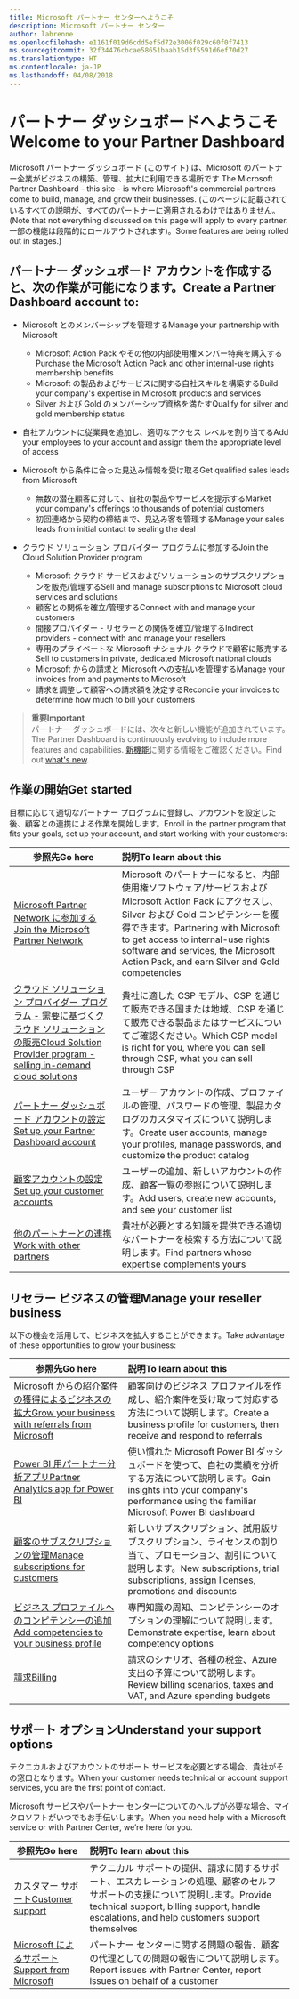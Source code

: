 ```yaml
---
title: Microsoft パートナー センターへようこそ
description: Microsoft パートナー センター
author: labrenne
ms.openlocfilehash: e1161f019d6cdd5ef5d72e3006f029c60f0f7413
ms.sourcegitcommit: 32f34476cbcae58651baab15d3f5591d6ef70d27
ms.translationtype: HT
ms.contentlocale: ja-JP
ms.lasthandoff: 04/08/2018
---
```

# <a name="welcome-to-your-partner-dashboard"></a><span data-ttu-id="cf72f-103">パートナー ダッシュボードへようこそ</span><span class="sxs-lookup"><span data-stu-id="cf72f-103">Welcome to your Partner Dashboard</span></span>

<span data-ttu-id="cf72f-104">Microsoft パートナー ダッシュボード (このサイト) は、Microsoft のパートナー企業がビジネスの構築、管理、拡大に利用できる場所です </span><span class="sxs-lookup"><span data-stu-id="cf72f-104">The Microsoft Partner Dashboard - this site - is where Microsoft's commercial partners come to build, manage, and grow their businesses.</span></span> <span data-ttu-id="cf72f-105">(このページに記載されているすべての説明が、すべてのパートナーに適用されるわけではありません。</span><span class="sxs-lookup"><span data-stu-id="cf72f-105">(Note that not everything discussed on this page will apply to every partner.</span></span> <span data-ttu-id="cf72f-106">一部の機能は段階的にロールアウトされます)。</span><span class="sxs-lookup"><span data-stu-id="cf72f-106">Some features are being rolled out in stages.)</span></span>

## <a name="create-a-partner-dashboard-account-to"></a><span data-ttu-id="cf72f-107">パートナー ダッシュボード アカウントを作成すると、次の作業が可能になります。</span><span class="sxs-lookup"><span data-stu-id="cf72f-107">Create a Partner Dashboard account to:</span></span>

-   <span data-ttu-id="cf72f-108">Microsoft とのメンバーシップを管理する</span><span class="sxs-lookup"><span data-stu-id="cf72f-108">Manage your partnership with Microsoft</span></span>
    -   <span data-ttu-id="cf72f-109">Microsoft Action Pack やその他の内部使用権メンバー特典を購入する</span><span class="sxs-lookup"><span data-stu-id="cf72f-109">Purchase the Microsoft Action Pack and other internal-use rights membership benefits</span></span> 
    -   <span data-ttu-id="cf72f-110">Microsoft の製品およびサービスに関する自社スキルを構築する</span><span class="sxs-lookup"><span data-stu-id="cf72f-110">Build your company's expertise in Microsoft products and services</span></span>
    -   <span data-ttu-id="cf72f-111">Silver および Gold のメンバーシップ資格を満たす</span><span class="sxs-lookup"><span data-stu-id="cf72f-111">Qualify for silver and gold membership status</span></span>

-   <span data-ttu-id="cf72f-112">自社アカウントに従業員を追加し、適切なアクセス レベルを割り当てる</span><span class="sxs-lookup"><span data-stu-id="cf72f-112">Add your employees to your account and assign them the appropriate level of access</span></span>

-   <span data-ttu-id="cf72f-113">Microsoft から条件に合った見込み情報を受け取る</span><span class="sxs-lookup"><span data-stu-id="cf72f-113">Get qualified sales leads from Microsoft</span></span> 
    -   <span data-ttu-id="cf72f-114">無数の潜在顧客に対して、自社の製品やサービスを提示する</span><span class="sxs-lookup"><span data-stu-id="cf72f-114">Market your company's offerings to thousands of potential customers</span></span>
    -   <span data-ttu-id="cf72f-115">初回連絡から契約の締結まで、見込み客を管理する</span><span class="sxs-lookup"><span data-stu-id="cf72f-115">Manage your sales leads from initial contact to sealing the deal</span></span> 

-   <span data-ttu-id="cf72f-116">クラウド ソリューション プロバイダー プログラムに参加する</span><span class="sxs-lookup"><span data-stu-id="cf72f-116">Join the Cloud Solution Provider program</span></span>
    -   <span data-ttu-id="cf72f-117">Microsoft クラウド サービスおよびソリューションのサブスクリプションを販売/管理する</span><span class="sxs-lookup"><span data-stu-id="cf72f-117">Sell and manage subscriptions to Microsoft cloud services and solutions</span></span>       
    -   <span data-ttu-id="cf72f-118">顧客との関係を確立/管理する</span><span class="sxs-lookup"><span data-stu-id="cf72f-118">Connect with and manage your customers</span></span>
    -   <span data-ttu-id="cf72f-119">間接プロバイダー - リセラーとの関係を確立/管理する</span><span class="sxs-lookup"><span data-stu-id="cf72f-119">Indirect providers - connect with and manage your resellers</span></span>    
    -   <span data-ttu-id="cf72f-120">専用のプライベートな Microsoft ナショナル クラウドで顧客に販売する</span><span class="sxs-lookup"><span data-stu-id="cf72f-120">Sell to customers in private, dedicated Microsoft national clouds</span></span> 
    -   <span data-ttu-id="cf72f-121">Microsoft からの請求と Microsoft への支払いを管理する</span><span class="sxs-lookup"><span data-stu-id="cf72f-121">Manage your invoices from and payments to Microsoft</span></span>
    -   <span data-ttu-id="cf72f-122">請求を調整して顧客への請求額を決定する</span><span class="sxs-lookup"><span data-stu-id="cf72f-122">Reconcile your invoices to determine how much to bill your customers</span></span>
   

>**<span data-ttu-id="cf72f-123">重要</span><span class="sxs-lookup"><span data-stu-id="cf72f-123">Important</span></span>**<br>
<span data-ttu-id="cf72f-124">パートナー ダッシュボードには、次々と新しい機能が追加されています。</span><span class="sxs-lookup"><span data-stu-id="cf72f-124">The Partner Dashboard is continuously evolving to include more features and capabilities.</span></span> <span data-ttu-id="cf72f-125">[新機能](whats-new-in-pc.md)に関する情報をご確認ください。</span><span class="sxs-lookup"><span data-stu-id="cf72f-125">Find out [what's new](whats-new-in-pc.md).</span></span>


## <a name="get-started"></a><span data-ttu-id="cf72f-126">作業の開始</span><span class="sxs-lookup"><span data-stu-id="cf72f-126">Get started</span></span>

<span data-ttu-id="cf72f-127">目標に応じて適切なパートナー プログラムに登録し、アカウントを設定した後、顧客との連携による作業を開始します。</span><span class="sxs-lookup"><span data-stu-id="cf72f-127">Enroll in the partner program that fits your goals, set up your account, and start working with your customers:</span></span>

| **<span data-ttu-id="cf72f-128">参照先</span><span class="sxs-lookup"><span data-stu-id="cf72f-128">Go here</span></span>**  | **<span data-ttu-id="cf72f-129">説明</span><span class="sxs-lookup"><span data-stu-id="cf72f-129">To learn about this</span></span>**  |
|------------|:-------------|
|[<span data-ttu-id="cf72f-130">Microsoft Partner Network に参加する</span><span class="sxs-lookup"><span data-stu-id="cf72f-130">Join the Microsoft Partner Network</span></span>](mpn-overview.md)|<span data-ttu-id="cf72f-131">Microsoft のパートナーになると、内部使用権ソフトウェア/サービスおよび Microsoft Action Pack にアクセスし、Silver および Gold コンピテンシーを獲得できます。</span><span class="sxs-lookup"><span data-stu-id="cf72f-131">Partnering with Microsoft to get access to internal-use rights software and services, the Microsoft Action Pack, and earn Silver and Gold competencies</span></span> |
|[<span data-ttu-id="cf72f-132">クラウド ソリューション プロバイダー プログラム - 需要に基づくクラウド ソリューションの販売</span><span class="sxs-lookup"><span data-stu-id="cf72f-132">Cloud Solution Provider program - selling in-demand cloud solutions</span></span>](csp-overview.md) | <span data-ttu-id="cf72f-133">貴社に適した CSP モデル、CSP を通じて販売できる国または地域、CSP を通じて販売できる製品またはサービスについてご確認ください。</span><span class="sxs-lookup"><span data-stu-id="cf72f-133">Which CSP model is right for you, where you can sell through CSP, what you can sell through CSP</span></span> |
|[<span data-ttu-id="cf72f-134">パートナー ダッシュボード アカウントの設定</span><span class="sxs-lookup"><span data-stu-id="cf72f-134">Set up your Partner Dashboard account</span></span>](partner-center-account-setup.md)|<span data-ttu-id="cf72f-135">ユーザー アカウントの作成、プロファイルの管理、パスワードの管理、製品カタログのカスタマイズについて説明します。</span><span class="sxs-lookup"><span data-stu-id="cf72f-135">Create user accounts, manage your profiles, manage passwords, and customize the product catalog</span></span> |
|[<span data-ttu-id="cf72f-136">顧客アカウントの設定</span><span class="sxs-lookup"><span data-stu-id="cf72f-136">Set up your customer accounts</span></span>](customer-accounts.md)|<span data-ttu-id="cf72f-137">ユーザーの追加、新しいアカウントの作成、顧客一覧の参照について説明します。</span><span class="sxs-lookup"><span data-stu-id="cf72f-137">Add users, create new accounts, and see your customer list</span></span> |
|[<span data-ttu-id="cf72f-138">他のパートナーとの連携</span><span class="sxs-lookup"><span data-stu-id="cf72f-138">Work with other partners</span></span>](work-with-other-partners.md)|<span data-ttu-id="cf72f-139">貴社が必要とする知識を提供できる適切なパートナーを検索する方法について説明します。</span><span class="sxs-lookup"><span data-stu-id="cf72f-139">Find partners whose expertise complements yours</span></span> |

## <a name="manage-your-reseller-business"></a><span data-ttu-id="cf72f-140">リセラー ビジネスの管理</span><span class="sxs-lookup"><span data-stu-id="cf72f-140">Manage your reseller business</span></span>

<span data-ttu-id="cf72f-141">以下の機会を活用して、ビジネスを拡大することができます。</span><span class="sxs-lookup"><span data-stu-id="cf72f-141">Take advantage of these opportunities to grow your business:</span></span>

| **<span data-ttu-id="cf72f-142">参照先</span><span class="sxs-lookup"><span data-stu-id="cf72f-142">Go here</span></span>**  |**<span data-ttu-id="cf72f-143">説明</span><span class="sxs-lookup"><span data-stu-id="cf72f-143">To learn about this</span></span>**   |
|------------|:-------------|
|[<span data-ttu-id="cf72f-144">Microsoft からの紹介案件の獲得によるビジネスの拡大</span><span class="sxs-lookup"><span data-stu-id="cf72f-144">Grow your business with referrals from Microsoft</span></span>](referrals.md)|<span data-ttu-id="cf72f-145">顧客向けのビジネス プロファイルを作成し、紹介案件を受け取って対応する方法について説明します。</span><span class="sxs-lookup"><span data-stu-id="cf72f-145">Create a business profile for customers, then receive and respond to referrals</span></span>|
|[<span data-ttu-id="cf72f-146">Power BI 用パートナー分析アプリ</span><span class="sxs-lookup"><span data-stu-id="cf72f-146">Partner Analytics app for Power BI</span></span>](power-bi-app-for-direct-partners.md)| <span data-ttu-id="cf72f-147">使い慣れた Microsoft Power BI ダッシュボードを使って、自社の業績を分析する方法について説明します。</span><span class="sxs-lookup"><span data-stu-id="cf72f-147">Gain insights into your company's performance using the familiar Microsoft Power BI dashboard</span></span>|
|[<span data-ttu-id="cf72f-148">顧客のサブスクリプションの管理</span><span class="sxs-lookup"><span data-stu-id="cf72f-148">Manage subscriptions for customers</span></span>](customer-subscriptions.md)|<span data-ttu-id="cf72f-149">新しいサブスクリプション、試用版サブスクリプション、ライセンスの割り当て、プロモーション、割引について説明します。</span><span class="sxs-lookup"><span data-stu-id="cf72f-149">New subscriptions, trial subscriptions, assign licenses, promotions and discounts</span></span>|
|[<span data-ttu-id="cf72f-150">ビジネス プロファイルへのコンピテンシーの追加</span><span class="sxs-lookup"><span data-stu-id="cf72f-150">Add competencies to your business profile</span></span>](learn-about-competencies.md)|<span data-ttu-id="cf72f-151">専門知識の周知、コンピテンシーのオプションの理解について説明します。</span><span class="sxs-lookup"><span data-stu-id="cf72f-151">Demonstrate expertise, learn about competency options</span></span>|
|[<span data-ttu-id="cf72f-152">請求</span><span class="sxs-lookup"><span data-stu-id="cf72f-152">Billing</span></span>](billing.md)|<span data-ttu-id="cf72f-153">請求のシナリオ、各種の税金、Azure 支出の予算について説明します。</span><span class="sxs-lookup"><span data-stu-id="cf72f-153">Review billing scenarios, taxes and VAT, and Azure spending budgets</span></span> |

## <a name="understand-your-support-options"></a><span data-ttu-id="cf72f-154">サポート オプション</span><span class="sxs-lookup"><span data-stu-id="cf72f-154">Understand your support options</span></span>

<span data-ttu-id="cf72f-155">テクニカルおよびアカウントのサポート サービスを必要とする場合、貴社がその窓口となります。</span><span class="sxs-lookup"><span data-stu-id="cf72f-155">When your customer needs technical or account support services, you are the first point of contact.</span></span>

<span data-ttu-id="cf72f-156">Microsoft サービスやパートナー センターについてのヘルプが必要な場合、マイクロソフトがいつでもお手伝いします。</span><span class="sxs-lookup"><span data-stu-id="cf72f-156">When you need help with a Microsoft service or with Partner Center, we’re here for you.</span></span> 

| **<span data-ttu-id="cf72f-157">参照先</span><span class="sxs-lookup"><span data-stu-id="cf72f-157">Go here</span></span>**  | **<span data-ttu-id="cf72f-158">説明</span><span class="sxs-lookup"><span data-stu-id="cf72f-158">To learn about this</span></span>**  |
|------------|:-------------|
|[<span data-ttu-id="cf72f-159">カスタマー サポート</span><span class="sxs-lookup"><span data-stu-id="cf72f-159">Customer support</span></span>](customer-support.md)|<span data-ttu-id="cf72f-160">テクニカル サポートの提供、請求に関するサポート、エスカレーションの処理、顧客のセルフ サポートの支援について説明します。</span><span class="sxs-lookup"><span data-stu-id="cf72f-160">Provide technical support, billing support, handle escalations, and help customers support themselves</span></span>|
|[<span data-ttu-id="cf72f-161">Microsoft によるサポート</span><span class="sxs-lookup"><span data-stu-id="cf72f-161">Support from Microsoft</span></span>](support-from-microsoft.md)|<span data-ttu-id="cf72f-162">パートナー センターに関する問題の報告、顧客の代理としての問題の報告について説明します。</span><span class="sxs-lookup"><span data-stu-id="cf72f-162">Report issues with Partner Center, report issues on behalf of a customer</span></span>|
